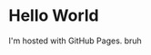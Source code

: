 <!DOCTYPE html>
<html>
<body>
<h1>Hello World</h1>
<p>I'm hosted with GitHub Pages. bruh</p>
</body>
</html>